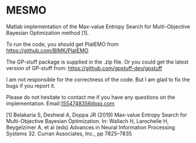 # MESMO
Matlab implementation of the Max-value Entropy Search for Multi-Objective Bayesian Optimization method [1].

To run the code, you should get PlatEMO from https://github.com/BIMK/PlatEMO

The GP-stuff package is supplied in the .zip file. Or you could get the latest version of GP-stuff from: https://github.com/gpstuff-dev/gpstuff

I am not responsible for the correctness of the code. But I am glad to fix the bugs if you report it. 

Please do not hesitate to contact me if you have any questions on the implementation. Email:1554748356@qq.com

[1] Belakaria S, Deshwal A, Doppa JR (2019) Max-value Entropy Search for Multi-Objective Bayesian Optimization. In: Wallach H, Larochelle H, Beygelzimer A, et al (eds) Advances in Neural Information Processing Systems 32. Curran Associates, Inc., pp 7825–7835
